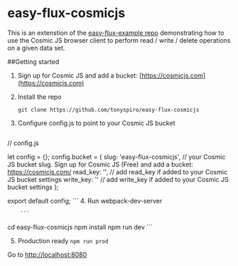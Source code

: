 # easy-flux-cosmicjs
This is an extenstion of the [easy-flux-example repo](https://github.com/tonyspiro/easy-flux-example) demonstrating how to use the Cosmic JS browser client to perform read / write / delete operations on a given data set.

##Getting started
1. Sign up for Cosmic JS and add a bucket: [https://cosmicjs.com](https://cosmicjs.com)
2. Install the repo 

    ```git clone https://github.com/tonyspiro/easy-flux-cosmicjs ```

3. Configure config.js to point to your Cosmic JS bucket
    ```
// config.js

let config = {};
config.bucket = {
        slug: 'easy-flux-cosmicjs', // your Cosmic JS bucket slug.  Sign up for Cosmic JS (Free) and add a bucket: https://cosmicjs.com/
        read_key: '', // add read_key if added to your Cosmic JS bucket settings
        write_key: '' // add write_key if added to your Cosmic JS bucket settings
};

export default config;
    ```
4. Run webpack-dev-server

		```
cd easy-flux-cosmicjs
npm install
npm run dev
		```

5. Production ready
		```
npm run prod
		```

Go to [http://localhost:8080](http://localhost:8080/webpack-dev-server)
